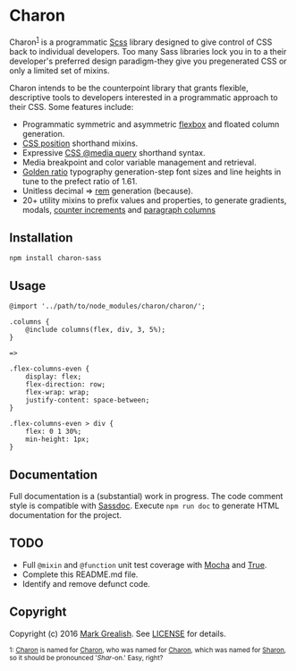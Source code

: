 # Charon
Charon<sup>[1](#footnote-1)</sup> is a programmatic [Scss][1] library designed to give control of CSS back to individual developers. Too many Sass libraries lock you in to a their developer's preferred design paradigm-they give you pregenerated CSS or only a limited set of mixins.

Charon intends to be the counterpoint library that grants flexible, descriptive tools to developers interested in a programmatic approach to their CSS. Some features include:

* Programmatic symmetric and asymmetric [flexbox][11] and floated column generation.
* [CSS position][9] shorthand mixins.
* Expressive [CSS @media query][10] shorthand syntax.
* Media breakpoint and color variable management and retrieval.
* [Golden ratio][12] typography generation-step font sizes and line heights in tune to the prefect ratio of 1.61.
* Unitless decimal => [rem][13] generation (because).
* 20+ utility mixins to prefix values and properties, to generate gradients, modals, [counter increments][15] and [paragraph columns][14]

## Installation

    npm install charon-sass

## Usage

    @import '../path/to/node_modules/charon/charon/';

    .columns {
        @include columns(flex, div, 3, 5%);
    }

    =>

    .flex-columns-even {
        display: flex;
        flex-direction: row;
        flex-wrap: wrap;
        justify-content: space-between;
    }

    .flex-columns-even > div {
        flex: 0 1 30%;
        min-height: 1px;
    }

## Documentation
Full documentation is a (substantial) work in progress. The code comment style is compatible with [Sassdoc][6]. Execute `npm run doc` to generate HTML documentation for the project.

## TODO

* Full `@mixin` and `@function` unit test coverage with [Mocha][7] and [True][8].
* Complete this README.md file.
* Identify and remove defunct code.

## Copyright

Copyright (c) 2016 [Mark Grealish][16]. See [LICENSE](README.md) for details.

<sup name="footnote-1">1: [Charon][2] is named for [Charon][3], who was named for [Charon][4], which was named for [Sharon][5], so it should be pronounced '_Shar_-on.' Easy, right?</sup>

[1]: http://sass-lang.com/ "Sass"
[2]: https://github.com/bhalash/charon "Charon (library)"
[3]: https://www.bhalash.com/archives/13544792237 "Charon (kitten)"
[4]: https://en.wikipedia.org/wiki/Charon_(moon) "Charon (moon)"
[5]: https://en.wikipedia.org/wiki/James_W._Christy "James Christy"
[6]: http://sassdoc.com/ "Sassdoc"
[7]: https://mochajs.org/ "Mocha"
[8]: http://oddbird.net/true/ "True"
[9]: https://developer.mozilla.org/en-US/docs/Web/CSS/position "CSS Position"
[10]: https://developer.mozilla.org/en-US/docs/Web/CSS/Media_Queries/Using_media_queries "CSS Media Queries"
[11]: https://css-tricks.com/snippets/css/a-guide-to-flexbox/ "Flexbox"
[12]: https://pearsonified.com/typography/?utm_source=dlvr.it&utm_medium=feed "Golden Ratio"
[13]: https://www.sitepoint.com/understanding-and-using-rem-units-in-css/ "rem units"
[14]: https://css-tricks.com/almanac/properties/c/columns/ "CSS column property"
[15]: https://developer.mozilla.org/en/docs/Web/CSS/counter-increment "CSS counter increment"
[16]: https://www.bhalash.com "Mark Grealish"
